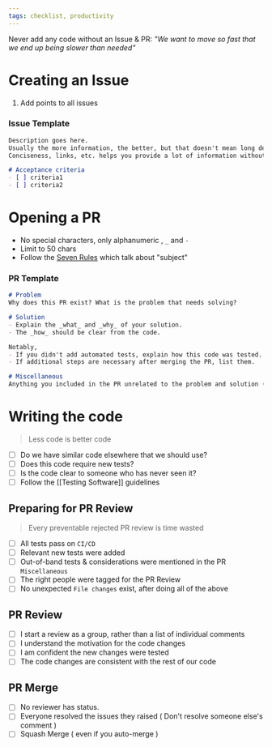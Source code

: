 ```yaml
---
tags: checklist, productivity
---
```


Never add any code without an Issue & PR: *"We want to move so fast that we end up being slower than needed"*

# Creating an Issue
1. Add points to all issues

### Issue Template
```markdown
Description goes here.
Usually the more information, the better, but that doesn't mean long descriptions.
Conciseness, links, etc. helps you provide a lot of information without needing to write a lot.

# Acceptance criteria
- [ ] criteria1
- [ ] criteria2
```

# Opening a PR
- No special characters, only alphanumeric , `_` and `-`
- Limit to 50 chars
- Follow the [Seven Rules](https://cbea.ms/git-commit/#seven-rules) which talk about "subject"

### PR Template
```markdown
# Problem 
Why does this PR exist? What is the problem that needs solving?

# Solution
- Explain the _what_ and _why_ of your solution.
- The _how_ should be clear from the code.

Notably,
- If you didn't add automated tests, explain how this code was tested.
- If additional steps are necessary after merging the PR, list them.

# Miscellaneous
Anything you included in the PR unrelated to the problem and solution (usually very small stuff not worthy of its own PR, this section is generally missing)
```

# Writing the code
> Less code is better code
- [ ] Do we have similar code elsewhere that we should use?
- [ ] Does this code require new tests?
- [ ] Is the code clear to someone who has never seen it?
- [ ] Follow the [[Testing Software]] guidelines

## Preparing for PR Review

> Every preventable rejected PR review is time wasted

- [ ] All tests pass on `CI/CD`
- [ ] Relevant new tests were added
- [ ] Out-of-band tests & considerations were mentioned in the PR `Miscellaneous`
- [ ] The right people were tagged for the PR Review
- [ ] No unexpected `File changes` exist, after doing all of the above

## PR Review
- [ ] I start a review as a group, rather than a list of individual comments
- [ ] I understand the motivation for the code changes
- [ ] I am confident the new changes were tested
- [ ] The code changes are consistent with the rest of our code

## PR Merge
- [ ] No reviewer has status.
- [ ] Everyone resolved the issues they raised ( Don't resolve someone else's comment )
- [ ] Squash Merge ( even if you auto-merge )